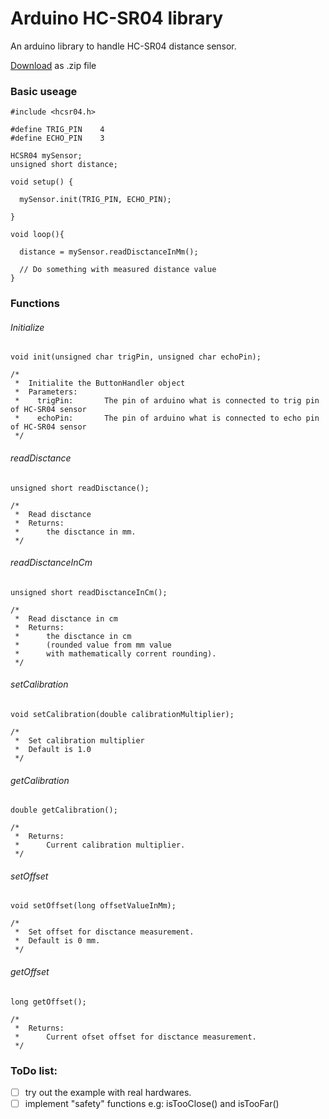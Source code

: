 # Arduino HC-SR04 library

An arduino library to handle HC-SR04 distance sensor.

[Download](https://github.com/bbkbarbar/Arduino-HC-SR04-library/archive/master.zip)  as .zip file

### Basic useage
```
#include <hcsr04.h>

#define TRIG_PIN    4
#define ECHO_PIN    3

HCSR04 mySensor;
unsigned short distance;

void setup() {         

  mySensor.init(TRIG_PIN, ECHO_PIN);

}

void loop(){

  distance = mySensor.readDisctanceInMm();

  // Do something with measured distance value
}
```

### Functions
###### Initialize
```
void init(unsigned char trigPin, unsigned char echoPin);

/*
 *  Initialite the ButtonHandler object
 *  Parameters:
 *    trigPin:       The pin of arduino what is connected to trig pin of HC-SR04 sensor
 *    echoPin:       The pin of arduino what is connected to echo pin of HC-SR04 sensor
 */
```

###### readDisctance
```
unsigned short readDisctance();

/*
 *  Read disctance
 *  Returns:
 *      the disctance in mm.
 */
```

###### readDisctanceInCm
```
unsigned short readDisctanceInCm();

/*
 *  Read disctance in cm
 *  Returns:
 *      the disctance in cm
 *      (rounded value from mm value
 *      with mathematically corrent rounding).
 */
```

###### setCalibration
```
void setCalibration(double calibrationMultiplier);

/*
 *  Set calibration multiplier
 *  Default is 1.0
 */
```
###### getCalibration
```
double getCalibration();

/*
 *  Returns:
 *      Current calibration multiplier.
 */
```

###### setOffset
```
void setOffset(long offsetValueInMm);

/*
 *  Set offset for disctance measurement.
 *  Default is 0 mm.
 */
```
###### getOffset
```
long getOffset();

/*
 *  Returns:
 *      Current ofset offset for disctance measurement.
 */
```


### ToDo list:
- [ ] try out the example with real hardwares.
- [ ] implement "safety" functions e.g: isTooClose() and isTooFar()
